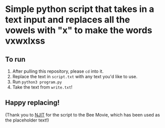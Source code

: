 # Simple python script that takes in a text input and replaces all the vowels with "x" to make the words vxwxlxss

## To run
1. After pulling this repository, please `cd` into it.
2. Replace the text in `script.txt` with any text you'd like to use.
3. Run `python3 program.py`
4. Take the text from `write.txt`!

## Happy replacing!

(Thank you to [NJIT](https://web.njit.edu/~cm395/theBeeMovieScript/) for the script to the Bee Movie, which has been used as the placeholder text!)